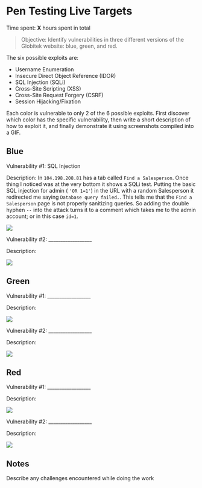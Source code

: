 # Pen Testing Live Targets

Time spent: **X** hours spent in total

> Objective: Identify vulnerabilities in three different versions of the Globitek website: blue, green, and red.

The six possible exploits are:

* Username Enumeration
* Insecure Direct Object Reference (IDOR)
* SQL Injection (SQLi)
* Cross-Site Scripting (XSS)
* Cross-Site Request Forgery (CSRF)
* Session Hijacking/Fixation

Each color is vulnerable to only 2 of the 6 possible exploits. First discover which color has the specific vulnerability, then write a short description of how to exploit it, and finally demonstrate it using screenshots compiled into a GIF.

## Blue

Vulnerability #1: SQL Injection

Description:
In ` 104.198.208.81 ` has a tab called ` Find a Salesperson `. Once thing I noticed was at the very bottom it shows a SQLi test. Putting the basic SQL injection for admin ( ` 'OR 1=1' `) in the URL with a random Salesperson it redirected me saying ` Database query failed. `. This tells me that the ` Find a Salesperson ` page is not  properly sanitizing queries. So adding the double hyphen ` -- ` into the attack turns it to a comment which takes me to the admin account; or in this case `id=1`. 

<img src=".gif">


Vulnerability #2: __________________

Description:

<img src=".gif">

## Green

Vulnerability #1: __________________

Description:

<img src=".gif">


Vulnerability #2: __________________

Description:

<img src=".gif">

## Red

Vulnerability #1: __________________

Description:

<img src=".gif">


Vulnerability #2: __________________

Description:

<img src=".gif">

## Notes

Describe any challenges encountered while doing the work
